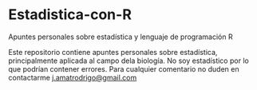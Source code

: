 # Estadistica-con-R
Apuntes personales sobre estadística y lenguaje de programación R

Este repositorio contiene apuntes personales sobre estadística, principalmente aplicada al campo dela biología. No soy estadístico por lo que podrían contener errores. Para cualquier comentario no duden en contactarme j.amatrodrigo@gmail.com
